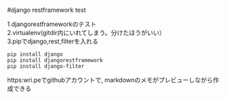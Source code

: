 #django restframework test  

1.djangorestframeworkのテスト  
2.virtualenv(gitdir内にいれてしまう。分けたほうがいい）  
3.pipでdjango,rest,filterを入れる  

    pip install django
    pip install djangorestframework
    pip install django-filter 

https:wri.peでgithubアカウントで,
markdownのメモがプレビューしながら作成できる
  
